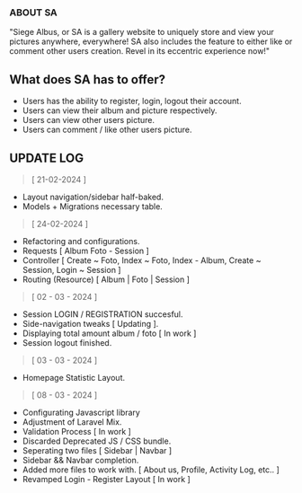 ### ABOUT SA

"Siege Albus, or SA is a gallery website to uniquely store and view your pictures anywhere, everywhere! SA also includes the feature to either like or comment other users creation. Revel in its eccentric experience now!"

## What does SA has to offer?
- Users has the ability to register, login, logout their account.
- Users can view their album and picture respectively.
- Users can view other users picture.
- Users can comment / like other users picture.


## UPDATE LOG

> [ 21-02-2024 ]
- Layout navigation/sidebar half-baked.
- Models + Migrations necessary table.

> [ 24-02-2024 ]
- Refactoring and configurations.
- Requests [ Album  Foto - Session ]
- Controller [ Create ~ Foto, Index ~ Foto, Index - Album, Create ~ Session, Login ~ Session ]
- Routing (Resource) [ Album | Foto | Session ]

> [ 02 - 03 - 2024 ]
- Session LOGIN / REGISTRATION succesful.
- Side-navigation tweaks [ Updating ].
- Displaying total amount album / foto [ In work ]
- Session logout finished.

> [ 03 - 03 - 2024 ]
- Homepage Statistic Layout.

> [ 08 - 03 - 2024 ]
- Configurating Javascript library
- Adjustment of Laravel Mix.
- Validation Process [ In work ]
- Discarded Deprecated JS / CSS bundle.
- Seperating two files [ Sidebar | Navbar ]
- Sidebar && Navbar completion.
- Added more files to work with. [ About us, Profile, Activity Log, etc.. ]
- Revamped Login - Register Layout [ In work ]